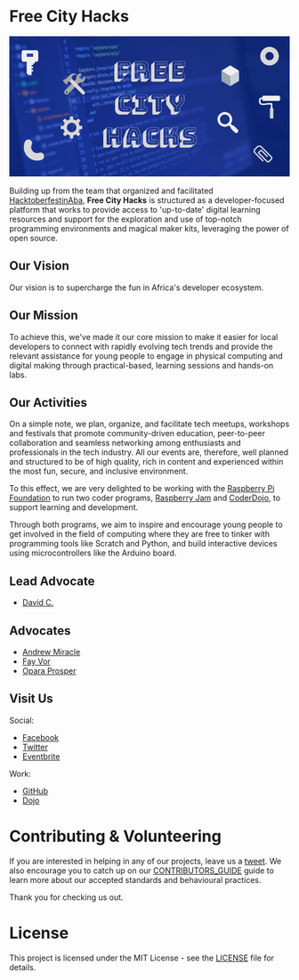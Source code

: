 # Free City Hacks

![Free City Hacks](files/img/icon-fch.jpg "icon-fch")

Building up from the team that organized and facilitated [HacktoberfestinAba](https://HacktoberfestinAba.github.io), **Free City Hacks** is structured as a developer-focused platform that works to provide access to 'up-to-date' digital learning resources and support for the exploration and use of top-notch programming environments and magical maker kits, leveraging the power of open source.

## Our Vision

Our vision is to supercharge the fun in Africa's developer ecosystem.

## Our Mission

To achieve this, we've made it our core mission to make it easier for local developers to connect with rapidly evolving tech trends and provide the relevant assistance for young people to engage in physical computing and digital making through practical-based, learning sessions and hands-on labs.

## Our Activities

On a simple note, we plan, organize, and facilitate tech meetups, workshops and festivals that promote community-driven education, peer-to-peer collaboration and seamless networking among enthusiasts and professionals in the tech industry. All our events are, therefore, well planned and structured to be of high quality, rich in content and experienced within the most fun, secure, and inclusive environment.

To this effect, we are very delighted to be working with the [Raspberry Pi Foundation](https://raspberrypi.org) to run two coder programs, [Raspberry Jam](https://raspberrypi.org/jam) and [CoderDojo](https://coderdojo.com), to support learning and development.

Through both programs, we aim to inspire and encourage young people to get involved in the field of computing where they are free to tinker with programming tools like Scratch and Python, and build interactive devices using microcontrollers like the Arduino board.

## Lead Advocate

* [David C.](https://github.com/davidconoh)
 
## Advocates

* [Andrew Miracle](https://github.com/koolamusic)
* [Fay Vor](https://github.com/phavor)
* [Opara Prosper](https://github.com/OPARA-PROSPER)


## Visit Us

Social:

* [Facebook](https://facebook.com/freecityhacks)
* [Twitter](https://twitter.com/freecityhacks)
* [Eventbrite](https://freecityhacks.eventbrite.com)

Work:

* [GitHub](https://github.com/freecityhacks)
* [Dojo](https://zen.coderdojo.com/dojos/ng/aba/aba-freecityhacks)
 
# Contributing & Volunteering

If you are interested in helping in any of our projects, leave us a [tweet](https://twitter.com/freecityhacks). We also encourage you to catch up on our [CONTRIBUTORS_GUIDE](https://github.com/freecityhacks/fch-docs/blob/master/CONTRIBUTORS_GUIDE.md) guide to learn more about our accepted standards and behavioural practices.

Thank you for checking us out.

# License

This project is licensed under the MIT License - see the [LICENSE](https://github.com/freecityhacks/fch-docs/blob/master/LICENSE) file for details.